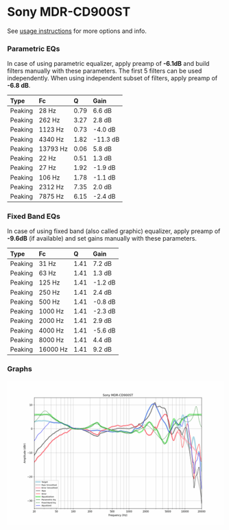 # Sony MDR-CD900ST
See [usage instructions](https://github.com/jaakkopasanen/AutoEq#usage) for more options and info.

### Parametric EQs
In case of using parametric equalizer, apply preamp of **-6.1dB** and build filters manually
with these parameters. The first 5 filters can be used independently.
When using independent subset of filters, apply preamp of **-6.8 dB**.

| Type    | Fc       |    Q | Gain     |
|:--------|:---------|:-----|:---------|
| Peaking | 28 Hz    | 0.79 | 6.6 dB   |
| Peaking | 262 Hz   | 3.27 | 2.8 dB   |
| Peaking | 1123 Hz  | 0.73 | -4.0 dB  |
| Peaking | 4340 Hz  | 1.82 | -11.3 dB |
| Peaking | 13793 Hz | 0.06 | 5.8 dB   |
| Peaking | 22 Hz    | 0.51 | 1.3 dB   |
| Peaking | 27 Hz    | 1.92 | -1.9 dB  |
| Peaking | 106 Hz   | 1.78 | -1.1 dB  |
| Peaking | 2312 Hz  | 7.35 | 2.0 dB   |
| Peaking | 7875 Hz  | 6.15 | -2.4 dB  |

### Fixed Band EQs
In case of using fixed band (also called graphic) equalizer, apply preamp of **-9.6dB**
(if available) and set gains manually with these parameters.

| Type    | Fc       |    Q | Gain    |
|:--------|:---------|:-----|:--------|
| Peaking | 31 Hz    | 1.41 | 7.2 dB  |
| Peaking | 63 Hz    | 1.41 | 1.3 dB  |
| Peaking | 125 Hz   | 1.41 | -1.2 dB |
| Peaking | 250 Hz   | 1.41 | 2.4 dB  |
| Peaking | 500 Hz   | 1.41 | -0.8 dB |
| Peaking | 1000 Hz  | 1.41 | -2.3 dB |
| Peaking | 2000 Hz  | 1.41 | 2.9 dB  |
| Peaking | 4000 Hz  | 1.41 | -5.6 dB |
| Peaking | 8000 Hz  | 1.41 | 4.4 dB  |
| Peaking | 16000 Hz | 1.41 | 9.2 dB  |

### Graphs
![](./Sony%20MDR-CD900ST.png)